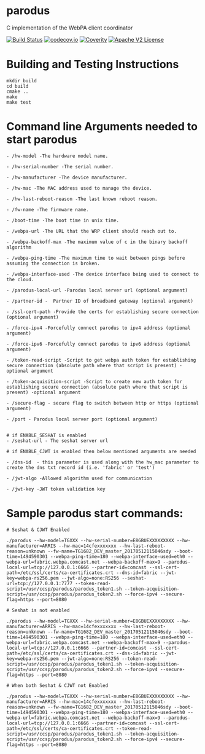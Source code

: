 # parodus

C implementation of the WebPA client coordinator

[![Build Status](https://travis-ci.org/Comcast/parodus.svg?branch=master)](https://travis-ci.org/Comcast/parodus)
[![codecov.io](http://codecov.io/github/Comcast/parodus/coverage.svg?branch=master)](http://codecov.io/github/Comcast/parodus?branch=master)
[![Coverity](https://img.shields.io/coverity/scan/11192.svg)](https://scan.coverity.com/projects/comcast-parodus)
[![Apache V2 License](http://img.shields.io/badge/license-Apache%20V2-blue.svg)](https://github.com/Comcast/parodus/blob/master/LICENSE)
# Building and Testing Instructions

```
mkdir build
cd build
cmake ..
make
make test
```
# Command line Arguments needed to start parodus

```
- /hw-model -The hardware model name.

- /hw-serial-number -The serial number.

- /hw-manufacturer -The device manufacturer.

- /hw-mac -The MAC address used to manage the device.

- /hw-last-reboot-reason -The last known reboot reason.

- /fw-name -The firmware name.

- /boot-time -The boot time in unix time.

- /webpa-url -The URL that the WRP client should reach out to.

- /webpa-backoff-max -The maximum value of c in the binary backoff algorithm

- /webpa-ping-time -The maximum time to wait between pings before assuming the connection is broken.

- /webpa-interface-used -The device interface being used to connect to the cloud.

- /parodus-local-url -Parodus local server url (optional argument)

- /partner-id -  Partner ID of broadband gateway (optional argument)

- /ssl-cert-path -Provide the certs for establishing secure connection (optional argument)

- /force-ipv4 -Forcefully connect parodus to ipv4 address (optional argument)

- /force-ipv6 -Forcefully connect parodus to ipv6 address (optional argument)

- /token-read-script -Script to get webpa auth token for establishing secure connection (absolute path where that script is present) -optional argument 

- /token-acquisition-script -Script to create new auth token for establishing secure connection (absolute path where that script is present) -optional argument 

- /secure-flag - secure flag to switch between http or https (optional argument)

- /port - Parodus local server port (optional argument)


# if ENABLE_SESHAT is enabled
- /seshat-url - The seshat server url 

# if ENABLE_CJWT is enabled then below mentioned arguments are needed

- /dns-id  - this parameter is used along with the hw_mac parameter to create the dns txt record id (i.e. 'fabric' or 'test')

- /jwt-algo -Allowed algorithm used for communication

- /jwt-key -JWT token validation key

```

# Sample parodus start commands:

```
# Seshat & CJWT Enabled

./parodus --hw-model=TGXXX --hw-serial-number=E8GBUEXXXXXXXXX --hw-manufacturer=ARRIS --hw-mac=14cfexxxxxxx --hw-last-reboot-reason=unknown --fw-name=TG1682_DEV_master_20170512115046sdy --boot-time=1494590301 --webpa-ping-time=180 --webpa-interface-used=eth0 --webpa-url=fabric.webpa.comcast.net --webpa-backoff-max=9 --parodus-local-url=tcp://127.0.0.1:6666 --partner-id=comcast --ssl-cert-path=/etc/ssl/certs/ca-certificates.crt --dns-id=fabric --jwt-key=webpa-rs256.pem --jwt-algo=none:RS256 --seshat-url=tcp://127.0.0.1:7777 --token-read-script=/usr/ccsp/parodus/parodus_token1.sh --token-acquisition-script=/usr/ccsp/parodus/parodus_token2.sh --force-ipv4 --secure-flag=https --port=8080

# Seshat is not enabled

./parodus --hw-model=TGXXX --hw-serial-number=E8GBUEXXXXXXXXX --hw-manufacturer=ARRIS --hw-mac=14cfexxxxxxx --hw-last-reboot-reason=unknown --fw-name=TG1682_DEV_master_20170512115046sdy --boot-time=1494590301 --webpa-ping-time=180 --webpa-interface-used=eth0 --webpa-url=fabric.webpa.comcast.net --webpa-backoff-max=9 --parodus-local-url=tcp://127.0.0.1:6666 --partner-id=comcast --ssl-cert-path=/etc/ssl/certs/ca-certificates.crt --dns-id=fabric --jwt-key=webpa-rs256.pem --jwt-algo=none:RS256 --token-read-script=/usr/ccsp/parodus/parodus_token1.sh --token-acquisition-script=/usr/ccsp/parodus/parodus_token2.sh --force-ipv4 --secure-flag=https --port=8080

# When both Seshat & CJWT not Enabled

./parodus --hw-model=TGXXX --hw-serial-number=E8GBUEXXXXXXXXX --hw-manufacturer=ARRIS --hw-mac=14cfexxxxxxx --hw-last-reboot-reason=unknown --fw-name=TG1682_DEV_master_20170512115046sdy --boot-time=1494590301 --webpa-ping-time=180 --webpa-interface-used=eth0 --webpa-url=fabric.webpa.comcast.net --webpa-backoff-max=9 --parodus-local-url=tcp://127.0.0.1:6666 --partner-id=comcast --ssl-cert-path=/etc/ssl/certs/ca-certificates.crt --token-read-script=/usr/ccsp/parodus/parodus_token1.sh --token-acquisition-script=/usr/ccsp/parodus/parodus_token2.sh --force-ipv4 --secure-flag=https --port=8080

```

